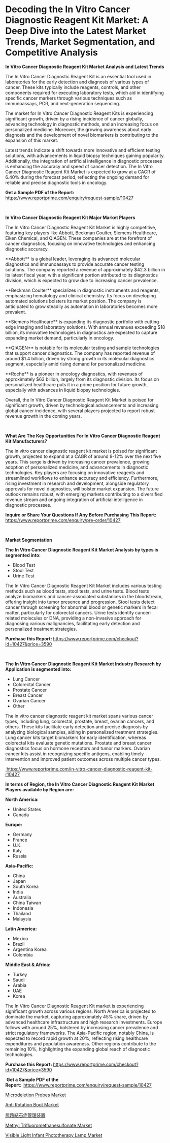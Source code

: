 <p><h1>Decoding the In Vitro Cancer Diagnostic Reagent Kit Market: A Deep Dive into the Latest Market Trends, Market Segmentation, and Competitive Analysis</h1></p><p><strong>In Vitro Cancer Diagnostic Reagent Kit Market Analysis and Latest Trends</strong></p>
<p><p>The In Vitro Cancer Diagnostic Reagent Kit is an essential tool used in laboratories for the early detection and diagnosis of various types of cancer. These kits typically include reagents, controls, and other components required for executing laboratory tests, which aid in identifying specific cancer markers through various techniques such as immunoassays, PCR, and next-generation sequencing. </p><p>The market for In Vitro Cancer Diagnostic Reagent Kits is experiencing significant growth, driven by a rising incidence of cancer globally, advancing technology in diagnostic methods, and an increasing focus on personalized medicine. Moreover, the growing awareness about early diagnosis and the development of novel biomarkers is contributing to the expansion of this market. </p><p>Latest trends indicate a shift towards more innovative and efficient testing solutions, with advancements in liquid biopsy techniques gaining popularity. Additionally, the integration of artificial intelligence in diagnostic processes is enhancing the accuracy and speed of cancer detection. The In Vitro Cancer Diagnostic Reagent Kit Market is expected to grow at a CAGR of 6.40% during the forecast period, reflecting the ongoing demand for reliable and precise diagnostic tools in oncology.</p></p>
<p><strong>Get a Sample PDF of the Report:&nbsp;</strong> <a href="https://www.reportprime.com/enquiry/request-sample/10427">https://www.reportprime.com/enquiry/request-sample/10427</a></p>
<p>&nbsp;</p>
<p><strong>In Vitro Cancer Diagnostic Reagent Kit Major Market Players</strong></p>
<p><p>The In Vitro Cancer Diagnostic Reagent Kit Market is highly competitive, featuring key players like Abbott, Beckman Coulter, Siemens Healthcare, Eiken Chemical, and QIAGEN. These companies are at the forefront of cancer diagnostics, focusing on innovative technologies and enhancing diagnostic accuracy.</p><p>**Abbott** is a global leader, leveraging its advanced molecular diagnostics and immunoassays to provide accurate cancer testing solutions. The company reported a revenue of approximately $42.3 billion in its latest fiscal year, with a significant portion attributed to its diagnostics division, which is expected to grow due to increasing cancer prevalence.</p><p>**Beckman Coulter** specializes in diagnostic instruments and reagents, emphasizing hematology and clinical chemistry. Its focus on developing automated solutions bolsters its market position. The company is anticipated to grow steadily as automation in laboratories becomes more prevalent.</p><p>**Siemens Healthcare** is expanding its diagnostic portfolio with cutting-edge imaging and laboratory solutions. With annual revenues exceeding $18 billion, its innovative technologies in diagnostics are expected to capture expanding market demand, particularly in oncology.</p><p>**QIAGEN** is notable for its molecular testing and sample technologies that support cancer diagnostics. The company has reported revenue of around $1.4 billion, driven by strong growth in its molecular diagnostics segment, especially amid rising demand for personalized medicine.</p><p>**Roche** is a pioneer in oncology diagnostics, with revenues of approximately $63 billion, largely from its diagnostic division. Its focus on personalized healthcare puts it in a prime position for future growth, especially with advances in liquid biopsy technologies.</p><p>Overall, the In Vitro Cancer Diagnostic Reagent Kit Market is poised for significant growth, driven by technological advancements and increasing global cancer incidence, with several players projected to report robust revenue growth in the coming years.</p></p>
<p>&nbsp;</p>
<p><strong>What Are The Key Opportunities For In Vitro Cancer Diagnostic Reagent Kit Manufacturers?</strong></p>
<p><p>The in vitro cancer diagnostic reagent kit market is poised for significant growth, projected to expand at a CAGR of around 9-12% over the next five years. This surge is driven by increasing cancer prevalence, growing adoption of personalized medicine, and advancements in diagnostic technologies. Key players are focusing on innovative reagents and streamlined workflows to enhance accuracy and efficiency. Furthermore, rising investment in research and development, alongside regulatory approvals for novel diagnostics, will bolster market expansion. The future outlook remains robust, with emerging markets contributing to a diversified revenue stream and ongoing integration of artificial intelligence in diagnostic processes.</p></p>
<p><strong>Inquire or Share Your Questions If Any Before Purchasing This Report:</strong> <a href="https://www.reportprime.com/enquiry/pre-order/10427">https://www.reportprime.com/enquiry/pre-order/10427</a></p>
<p>&nbsp;</p>
<p><strong>Market Segmentation</strong></p>
<p><strong>The In Vitro Cancer Diagnostic Reagent Kit Market Analysis by types is segmented into:</strong></p>
<p><ul><li>Blood Test</li><li>Stool Test</li><li>Urine Test</li></ul></p>
<p><p>The In Vitro Cancer Diagnostic Reagent Kit Market includes various testing methods such as blood tests, stool tests, and urine tests. Blood tests analyze biomarkers and cancer-associated substances in the bloodstream, offering insight into tumor presence and progression. Stool tests detect cancer through screening for abnormal blood or genetic markers in fecal matter, particularly for colorectal cancers. Urine tests identify cancer-related molecules or DNA, providing a non-invasive approach for diagnosing various malignancies, facilitating early detection and personalized treatment strategies.</p></p>
<p><strong>Purchase this Report:&nbsp;</strong><a href="https://www.reportprime.com/checkout?id=10427&price=3590">https://www.reportprime.com/checkout?id=10427&price=3590</a></p>
<p>&nbsp;</p>
<p><strong>The In Vitro Cancer Diagnostic Reagent Kit Market Industry Research by Application is segmented into:</strong></p>
<p><ul><li>Lung Cancer</li><li>Colorectal Cancer</li><li>Prostate Cancer</li><li>Breast Cancer</li><li>Ovarian Cancer</li><li>Other</li></ul></p>
<p><p>The in vitro cancer diagnostic reagent kit market spans various cancer types, including lung, colorectal, prostate, breast, ovarian cancers, and others. These kits facilitate early detection and precise diagnosis by analyzing biological samples, aiding in personalized treatment strategies. Lung cancer kits target biomarkers for early identification, whereas colorectal kits evaluate genetic mutations. Prostate and breast cancer diagnostics focus on hormone receptors and tumor markers. Ovarian cancer kits assist in recognizing specific antigens, enabling timely intervention and improved patient outcomes across multiple cancer types.</p></p>
<p><a href="https://www.reportprime.com/in-vitro-cancer-diagnostic-reagent-kit-r10427">&nbsp;https://www.reportprime.com/in-vitro-cancer-diagnostic-reagent-kit-r10427</a></p>
<p><strong>In terms of Region, the In Vitro Cancer Diagnostic Reagent Kit Market Players available by Region are:</strong></p>
<p>
    <p> <strong> North America: </strong>
        <ul>
            <li>United States</li>
            <li>Canada</li>
        </ul>
        </p> 
    <p> <strong> Europe: </strong>
        <ul>
            <li>Germany</li>
            <li>France</li>
            <li>U.K.</li>
            <li>Italy</li>
            <li>Russia</li>
        </ul>
        </p> 
    <p> <strong> Asia-Pacific: </strong>
        <ul>
            <li>China</li>
            <li>Japan</li>
            <li>South Korea</li>
            <li>India</li>
            <li>Australia</li>
            <li>China Taiwan</li>
            <li>Indonesia</li>
            <li>Thailand</li>
            <li>Malaysia</li>
        </ul>
        </p> 
    <p> <strong> Latin America: </strong>
        <ul>
            <li>Mexico</li>
            <li>Brazil</li>
            <li>Argentina Korea</li>
            <li>Colombia</li>
        </ul>
        </p> 
    <p> <strong> Middle East & Africa: </strong>
        <ul>
            <li>Turkey</li>
            <li>Saudi</li>
            <li>Arabia</li>
            <li>UAE</li>
            <li>Korea</li>
        </ul>
    </p>
    </p>
<p><p>The In Vitro Cancer Diagnostic Reagent Kit market is experiencing significant growth across various regions. North America is projected to dominate the market, capturing approximately 45% share, driven by advanced healthcare infrastructure and high research investments. Europe follows with around 25%, bolstered by increasing cancer prevalence and strict regulatory frameworks. The Asia-Pacific region, notably China, is expected to record rapid growth at 20%, reflecting rising healthcare expenditures and population awareness. Other regions contribute to the remaining 10%, highlighting the expanding global reach of diagnostic technologies.</p></p>
<p><strong>Purchase this Report: </strong><a href="https://www.reportprime.com/checkout?id=10427&price=3590">https://www.reportprime.com/checkout?id=10427&price=3590</a></p>
<p>&nbsp;<strong>Get a Sample PDF of the Report:&nbsp;&nbsp;</strong><a href="https://www.reportprime.com/enquiry/request-sample/10427">https://www.reportprime.com/enquiry/request-sample/10427</a></p>
<p><strong></strong></p>
<p><p><a href="https://medium.com/@tiannaorton6767/in-the-microdeletion-probes-market-the-main-focus-is-on-keeping-costs-low-and-getting-the-most-a330a9a0402b">Microdeletion Probes Market</a></p><p><a href="https://github.com/MarilynDouglas476/Market-Research-Report-List-1/blob/main/anti-rotation-boot-market.md">Anti Rotation Boot Market</a></p><p><a href="https://medium.com/@susanjprice2023/urolithiasis-management-device-market-%E3%81%AF-%E3%82%B3%E3%82%B9%E3%83%88%E7%AE%A1%E7%90%86%E3%81%A8%E5%8A%B9%E7%8E%87%E5%90%91%E4%B8%8A%E3%82%92%E5%84%AA%E5%85%88%E3%81%97%E3%81%BE%E3%81%99-%E3%81%95%E3%82%89%E3%81%AB-%E5%A0%B1%E5%91%8A%E6%9B%B8%E3%81%AF%E5%B8%82%E5%A0%B4%E3%81%AE%E9%9C%80%E8%A6%81%E9%9D%A2%E3%81%A8%E4%BE%9B%E7%B5%A6%E9%9D%A2%E3%81%AE%E4%B8%A1%E6%96%B9%E3%82%92%E3%82%AB%E3%83%90%E3%83%BC%E3%81%97%E3%81%A6%E3%81%84%E3%81%BE%E3%81%99-0d361eba6ffd">尿路結石症管理装置</a></p><p><a href="https://www.linkedin.com/pulse/global-methyl-trifluoromethanesulfonate-market-trends-wgypc?trackingId=W7UmPC20T5C17guFs6ZrKw%3D%3D">Methyl Trifluoromethanesulfonate Market</a></p><p><a href="https://github.com/MelgarBasny/Market-Research-Report-List-1/blob/main/visible-light-infant-phototherapy-lamp-market.md">Visible Light Infant Phototherapy Lamp Market</a></p></p>